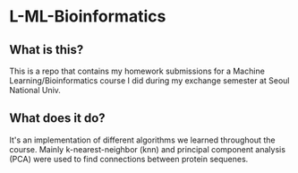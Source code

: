 ﻿# L-ML-Bioinformatics

## What is this?
This is a repo that contains my homework submissions for a Machine Learning/Bioinformatics course I did during my exchange semester at Seoul National Univ.

## What does it do?
It's an implementation of different algorithms we learned throughout the course. Mainly k-nearest-neighbor (knn) and principal component analysis (PCA) were used to find connections between protein sequenes.

